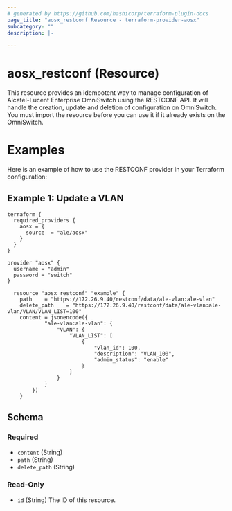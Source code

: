 ```yaml
---
# generated by https://github.com/hashicorp/terraform-plugin-docs
page_title: "aosx_restconf Resource - terraform-provider-aosx"
subcategory: ""
description: |-
  
---
```


# aosx_restconf (Resource)
This resource provides an idempotent way to manage configuration of Alcatel-Lucent Enterprise OmniSwitch using the RESTCONF API.
It will handle the creation, update and deletion of configuration on OmniSwitch.
You must import the resource before you can use it if it already exists on the OmniSwitch.

# Examples

Here is an example of how to use the RESTCONF provider in your Terraform configuration:

## Example 1: Update a VLAN

```hcl
terraform {
  required_providers {
    aosx = {
      source  = "ale/aosx"
    }
  }
}

provider "aosx" {
  username = "admin"
  password = "switch"
}

  resource "aosx_restconf" "example" {
    path    = "https://172.26.9.40/restconf/data/ale-vlan:ale-vlan"
    delete_path    = "https://172.26.9.40/restconf/data/ale-vlan:ale-vlan/VLAN/VLAN_LIST=100"
    content = jsonencode({
            "ale-vlan:ale-vlan": {
                "VLAN": {
                    "VLAN_LIST": [
                        {
                            "vlan_id": 100,
                            "description": "VLAN_100",
                            "admin_status": "enable"
                        }
                    ]
                }
            }
        })
    }
```

<!-- schema generated by tfplugindocs -->
## Schema

### Required

- `content` (String)
- `path` (String)
- `delete_path` (String)

### Read-Only

- `id` (String) The ID of this resource.



